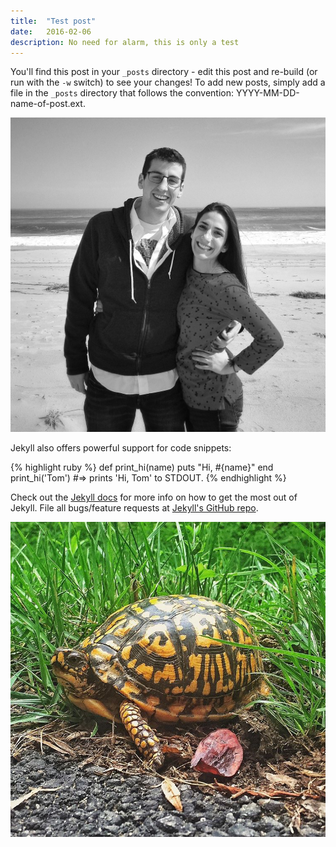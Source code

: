 ```yaml
---
title:  "Test post"
date:   2016-02-06
description: No need for alarm, this is only a test
---
```


You'll find this post in your `_posts` directory - edit this post and re-build (or run with the `-w` switch) to see your changes!
To add new posts, simply add a file in the `_posts` directory that follows the convention: YYYY-MM-DD-name-of-post.ext.

![Theresa and Christopher][theresa]

Jekyll also offers powerful support for code snippets:

{% highlight ruby %}
def print_hi(name)
  puts "Hi, #{name}"
end
print_hi('Tom')
#=> prints 'Hi, Tom' to STDOUT.
{% endhighlight %}

Check out the [Jekyll docs][jekyll] for more info on how to get the most out of Jekyll. File all bugs/feature requests at [Jekyll's GitHub repo][jekyll-gh].

![This is a turtle][turtle]

[jekyll-gh]: https://github.com/mojombo/jekyll
[jekyll]:    http://jekyllrb.com
[turtle]: ../assets/images/test/turtle.png
[theresa]: ../assets/images/test/theresa.jpg
